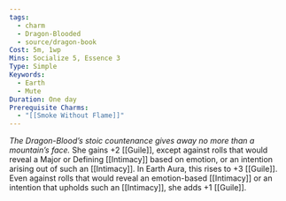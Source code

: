 ```yaml
---
tags:
  - charm
  - Dragon-Blooded
  - source/dragon-book
Cost: 5m, 1wp
Mins: Socialize 5, Essence 3
Type: Simple
Keywords:
  - Earth
  - Mute
Duration: One day
Prerequisite Charms:
  - "[[Smoke Without Flame]]"
---
```

*The Dragon-Blood’s stoic countenance gives away no more than a mountain’s face.*
She gains +2 [[Guile]], except against rolls that would reveal a Major or Defining [[Intimacy]] based on emotion, or an intention arising out of such an [[Intimacy]]. In Earth Aura, this rises to +3 [[Guile]]. Even against rolls that would reveal an emotion-based [[Intimacy]] or an intention that upholds such an [[Intimacy]], she adds +1 [[Guile]].